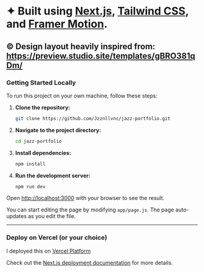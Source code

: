 # ✦ Built using [Next.js](https://nextjs.org), [Tailwind CSS](https://tailwindcss.com/), and [Framer Motion](https://motion.dev/).

## © Design layout heavily inspired from: https://preview.studio.site/templates/gBRO381qDm/

### Getting Started Locally

To run this project on your own machine, follow these steps:

1. **Clone the repository:**

    ```bash
    git clone https://github.com/Jzznllvnc/jazz-portfolio.git
    ```

2. **Navigate to the project directory:**

    ```bash
    cd jazz-portfolio
    ```

3. **Install dependencies:**

    ```bash
    npm install
    ```

4. **Run the development server:**

    ```bash
    npm run dev
    ```

Open [http://localhost:3000](http://localhost:3000) with your browser to see the result.

You can start editing the page by modifying `app/page.js`. The page auto-updates as you edit the file.

---

### Deploy on Vercel (or your choice)

I deployed this on [Vercel Platform](https://vercel.com/new?utm_medium=default-template&filter=next.js&utm_source=create-next-app&utm_campaign=create-next-app-readme)

Check out the [Next.js deployment documentation](https://nextjs.org/docs/app/building-your-application/deploying) for more details.
